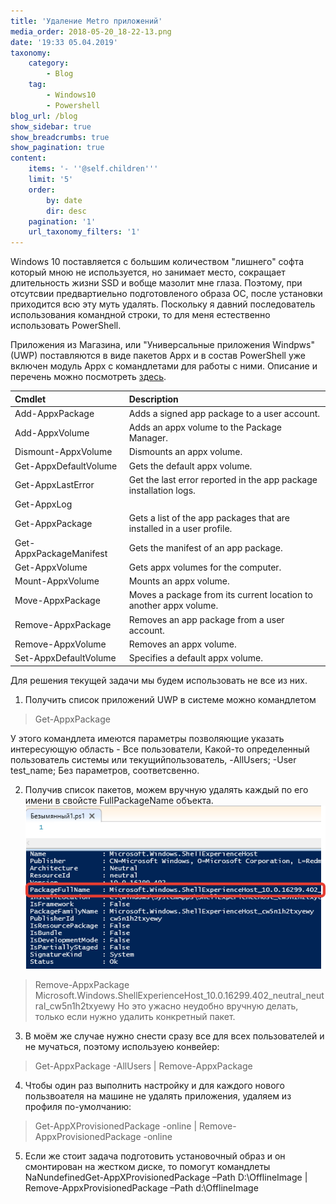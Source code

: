 ```yaml
---
title: 'Удаление Metro приложений'
media_order: 2018-05-20_18-22-13.png
date: '19:33 05.04.2019'
taxonomy:
    category:
        - Blog
    tag:
        - Windows10
        - Powershell
blog_url: /blog
show_sidebar: true
show_breadcrumbs: true
show_pagination: true
content:
    items: '- ''@self.children'''
    limit: '5'
    order:
        by: date
        dir: desc
    pagination: '1'
    url_taxonomy_filters: '1'
---
```


Windows 10 поставляется с большим количеством "лишнего" софта который мною не используется, но занимает место, сокращает длительность жизни SSD и вобще мазолит мне глаза. Поэтому, при отсутсвии предвартиельно подготовленого образа ОС, после установки приходится всю эту муть удалять. Поскольку я давний последователь использования командной строки, то для меня естественно использовать PowerShell.

Приложения из Магазина, или "Универсальные приложения Windpws" (UWP) поставляются в виде пакетов Appx и  в состав PowerShell уже включен модуль Appx с командлетами для работы с ними. Описание и перечень можно посмотреть [здесь](https://technet.microsoft.com/ru-ru/library/dn448373.aspx).

|Cmdlet	|Description|
|:-----|:-----|
|Add-AppxPackage| Adds a signed app package to a user account.|
|Add-AppxVolume|Adds an appx volume to the Package Manager.|
|Dismount-AppxVolume|Dismounts an appx volume.|
|Get-AppxDefaultVolume|Gets the default appx volume.|
|Get-AppxLastError|Get the last error reported in the app package installation logs.|
|Get-AppxLog||Gets an app package installation log.|
|Get-AppxPackage|Gets a list of the app packages that are installed in a user profile.|
|Get-AppxPackageManifest|Gets the manifest of an app package.|
|Get-AppxVolume|Gets appx volumes for the computer.|
|Mount-AppxVolume|Mounts an appx volume.|
|Move-AppxPackage|Moves a package from its current location to another appx volume.|
|Remove-AppxPackage|Removes an app package from a user account.|
|Remove-AppxVolume|Removes an appx volume.|
|Set-AppxDefaultVolume|Specifies a default appx volume.|

Для решения текущей задачи мы будем использовать не все из них.
1. Получить список приложений UWP в системе можно командлетом
> Get-AppxPackage

У этого командлета имеются параметры позволяющие указать интересующую область - Все пользователи, Какой-то определенный пользователь системы или текущийпользователь, -AllUsers; -User test_name; Без параметров, соответсвенно. 

2. Получив список пакетов, можем вручную удалять каждый по его имени в свойсте FullPackageName объекта.
![Вывод Get-AppxPackage](2018-05-20_18-22-13.png)
> Remove-AppxPackage Microsoft.Windows.ShellExperienceHost_10.0.16299.402_neutral_neutral_cw5n1h2txyewy
Но это ужасно неудобно вручную делать, только если нужно удалить конкретный пакет.

3. В моём же случае нужно снести сразу все для всех пользователей и не мучаться, поэтому используею конвейер:
> Get-AppxPackage -AllUsers | Remove-AppxPackage

4. Чтобы один раз выполнить настройку и для каждого нового пользвоателя на машине не удалять приложения, удаляем из профиля по-умолчанию:
> Get-AppXProvisionedPackage -online | Remove-AppxProvisionedPackage -online

5. Если же стоит задача подготовить установочный образ и он смонтирован на жестком диске, то помогут командлеты
NaNundefinedGet-AppXProvisionedPackage –Path D:\OfflineImage | Remove-AppxProvisionedPackage –Path d:\OfflineImage